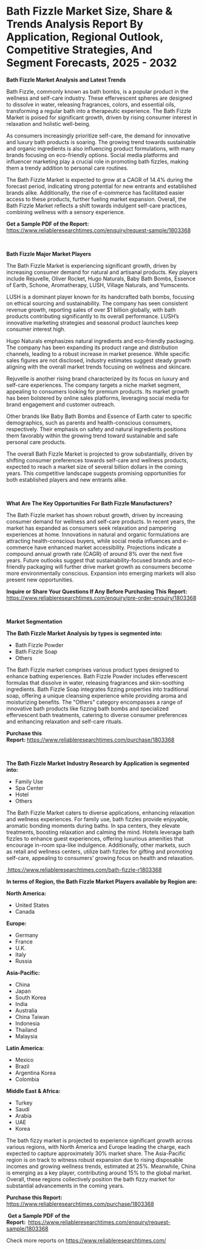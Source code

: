 <p><h1>Bath Fizzle Market Size, Share & Trends Analysis Report By Application, Regional Outlook, Competitive Strategies, And Segment Forecasts, 2025 - 2032</h1></p><p><strong>Bath Fizzle Market Analysis and Latest Trends</strong></p>
<p><p>Bath Fizzle, commonly known as bath bombs, is a popular product in the wellness and self-care industry. These effervescent spheres are designed to dissolve in water, releasing fragrances, colors, and essential oils, transforming a regular bath into a therapeutic experience. The Bath Fizzle Market is poised for significant growth, driven by rising consumer interest in relaxation and holistic well-being. </p><p>As consumers increasingly prioritize self-care, the demand for innovative and luxury bath products is soaring. The growing trend towards sustainable and organic ingredients is also influencing product formulations, with many brands focusing on eco-friendly options. Social media platforms and influencer marketing play a crucial role in promoting bath fizzles, making them a trendy addition to personal care routines.</p><p>The Bath Fizzle Market is expected to grow at a CAGR of 14.4% during the forecast period, indicating strong potential for new entrants and established brands alike. Additionally, the rise of e-commerce has facilitated easier access to these products, further fueling market expansion. Overall, the Bath Fizzle Market reflects a shift towards indulgent self-care practices, combining wellness with a sensory experience.</p></p>
<p><strong>Get a Sample PDF of the Report:&nbsp;</strong> <a href="https://www.reliableresearchtimes.com/enquiry/request-sample/1803368?utm_campaign=2381&utm_medium=2&utm_source=Github&utm_content=ia&utm_term=07022025&utm_id=bath-fizzle">https://www.reliableresearchtimes.com/enquiry/request-sample/1803368</a></p>
<p>&nbsp;</p>
<p><strong>Bath Fizzle Major Market Players</strong></p>
<p><p>The Bath Fizzle Market is experiencing significant growth, driven by increasing consumer demand for natural and artisanal products. Key players include Rejuvelle, Oliver Rocket, Hugo Naturals, Baby Bath Bombs, Essence of Earth, Schone, Aromatherapy, LUSH, Village Naturals, and Yumscents. </p><p>LUSH is a dominant player known for its handcrafted bath bombs, focusing on ethical sourcing and sustainability. The company has seen consistent revenue growth, reporting sales of over $1 billion globally, with bath products contributing significantly to its overall performance. LUSH’s innovative marketing strategies and seasonal product launches keep consumer interest high.</p><p>Hugo Naturals emphasizes natural ingredients and eco-friendly packaging. The company has been expanding its product range and distribution channels, leading to a robust increase in market presence. While specific sales figures are not disclosed, industry estimates suggest steady growth aligning with the overall market trends focusing on wellness and skincare.</p><p>Rejuvelle is another rising brand characterized by its focus on luxury and self-care experiences. The company targets a niche market segment, appealing to consumers looking for premium products. Its market growth has been bolstered by online sales platforms, leveraging social media for brand engagement and customer outreach.</p><p>Other brands like Baby Bath Bombs and Essence of Earth cater to specific demographics, such as parents and health-conscious consumers, respectively. Their emphasis on safety and natural ingredients positions them favorably within the growing trend toward sustainable and safe personal care products.</p><p>The overall Bath Fizzle Market is projected to grow substantially, driven by shifting consumer preferences towards self-care and wellness products, expected to reach a market size of several billion dollars in the coming years. This competitive landscape suggests promising opportunities for both established players and new entrants alike.</p></p>
<p>&nbsp;</p>
<p><strong>What Are The Key Opportunities For Bath Fizzle Manufacturers?</strong></p>
<p><p>The Bath Fizzle market has shown robust growth, driven by increasing consumer demand for wellness and self-care products. In recent years, the market has expanded as consumers seek relaxation and pampering experiences at home. Innovations in natural and organic formulations are attracting health-conscious buyers, while social media influences and e-commerce have enhanced market accessibility. Projections indicate a compound annual growth rate (CAGR) of around 8% over the next five years. Future outlooks suggest that sustainability-focused brands and eco-friendly packaging will further drive market growth as consumers become more environmentally conscious. Expansion into emerging markets will also present new opportunities.</p></p>
<p><strong>Inquire or Share Your Questions If Any Before Purchasing This Report:</strong> <a href="https://www.reliableresearchtimes.com/enquiry/pre-order-enquiry/1803368?utm_campaign=2381&utm_medium=2&utm_source=Github&utm_content=ia&utm_term=07022025&utm_id=bath-fizzle">https://www.reliableresearchtimes.com/enquiry/pre-order-enquiry/1803368</a></p>
<p>&nbsp;</p>
<p><strong>Market Segmentation</strong></p>
<p><strong>The Bath Fizzle Market Analysis by types is segmented into:</strong></p>
<p><ul><li>Bath Fizzle Powder</li><li>Bath Fizzle Soap</li><li>Others</li></ul></p>
<p><p>The Bath Fizzle market comprises various product types designed to enhance bathing experiences. Bath Fizzle Powder includes effervescent formulas that dissolve in water, releasing fragrances and skin-soothing ingredients. Bath Fizzle Soap integrates fizzing properties into traditional soap, offering a unique cleansing experience while providing aroma and moisturizing benefits. The "Others" category encompasses a range of innovative bath products like fizzing bath bombs and specialized effervescent bath treatments, catering to diverse consumer preferences and enhancing relaxation and self-care rituals.</p></p>
<p><strong>Purchase this Report:&nbsp;</strong><a href="https://www.reliableresearchtimes.com/purchase/1803368?utm_campaign=2381&utm_medium=2&utm_source=Github&utm_content=ia&utm_term=07022025&utm_id=bath-fizzle">https://www.reliableresearchtimes.com/purchase/1803368</a></p>
<p>&nbsp;</p>
<p><strong>The Bath Fizzle Market Industry Research by Application is segmented into:</strong></p>
<p><ul><li>Family Use</li><li>Spa Center</li><li>Hotel</li><li>Others</li></ul></p>
<p><p>The Bath Fizzle Market caters to diverse applications, enhancing relaxation and wellness experiences. For family use, bath fizzles provide enjoyable, aromatic bonding moments during baths. In spa centers, they elevate treatments, boosting relaxation and calming the mind. Hotels leverage bath fizzles to enhance guest experiences, offering luxurious amenities that encourage in-room spa-like indulgence. Additionally, other markets, such as retail and wellness centers, utilize bath fizzles for gifting and promoting self-care, appealing to consumers’ growing focus on health and relaxation.</p></p>
<p><a href="https://www.reliableresearchtimes.com/bath-fizzle-r1803368?utm_campaign=2381&utm_medium=2&utm_source=Github&utm_content=ia&utm_term=07022025&utm_id=bath-fizzle">&nbsp;https://www.reliableresearchtimes.com/bath-fizzle-r1803368</a></p>
<p><strong>In terms of Region, the Bath Fizzle Market Players available by Region are:</strong></p>
<p>
    <p> <strong> North America: </strong>
        <ul>
            <li>United States</li>
            <li>Canada</li>
        </ul>
        </p> 
    <p> <strong> Europe: </strong>
        <ul>
            <li>Germany</li>
            <li>France</li>
            <li>U.K.</li>
            <li>Italy</li>
            <li>Russia</li>
        </ul>
        </p> 
    <p> <strong> Asia-Pacific: </strong>
        <ul>
            <li>China</li>
            <li>Japan</li>
            <li>South Korea</li>
            <li>India</li>
            <li>Australia</li>
            <li>China Taiwan</li>
            <li>Indonesia</li>
            <li>Thailand</li>
            <li>Malaysia</li>
        </ul>
        </p> 
    <p> <strong> Latin America: </strong>
        <ul>
            <li>Mexico</li>
            <li>Brazil</li>
            <li>Argentina Korea</li>
            <li>Colombia</li>
        </ul>
        </p> 
    <p> <strong> Middle East & Africa: </strong>
        <ul>
            <li>Turkey</li>
            <li>Saudi</li>
            <li>Arabia</li>
            <li>UAE</li>
            <li>Korea</li>
        </ul>
    </p>
    </p>
<p><p>The bath fizzy market is projected to experience significant growth across various regions, with North America and Europe leading the charge, each expected to capture approximately 30% market share. The Asia-Pacific region is on track to witness robust expansion due to rising disposable incomes and growing wellness trends, estimated at 25%. Meanwhile, China is emerging as a key player, contributing around 15% to the global market. Overall, these regions collectively position the bath fizzy market for substantial advancements in the coming years.</p></p>
<p><strong>Purchase this Report: </strong><a href="https://www.reliableresearchtimes.com/purchase/1803368?utm_campaign=2381&utm_medium=2&utm_source=Github&utm_content=ia&utm_term=07022025&utm_id=bath-fizzle">https://www.reliableresearchtimes.com/purchase/1803368</a></p>
<p>&nbsp;<strong>Get a Sample PDF of the Report:&nbsp;&nbsp;</strong><a href="https://www.reliableresearchtimes.com/enquiry/request-sample/1803368?utm_campaign=2381&utm_medium=2&utm_source=Github&utm_content=ia&utm_term=07022025&utm_id=bath-fizzle">https://www.reliableresearchtimes.com/enquiry/request-sample/1803368</a></p>
<p><strong></strong></p>
<p>Check more reports on <a href="https://www.reliableresearchtimes.com/?utm_campaign=2381&utm_medium=2&utm_source=Github&utm_content=ia&utm_term=07022025&utm_id=bath-fizzle">https://www.reliableresearchtimes.com/</a></p>